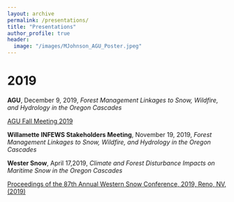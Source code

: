 ```yaml
---
layout: archive
permalink: /presentations/
title: "Presentations"
author_profile: true
header:
  image: "/images/MJohnson_AGU_Poster.jpeg"
---
```


# 2019

**AGU**, December 9, 2019, *Forest Management Linkages to Snow, Wildfire, and Hydrology in the Oregon Cascades*

[AGU Fall Meeting 2019](https://agu.confex.com/agu/fm19/meetingapp.cgi/Paper/604201)


**Willamette INFEWS Stakeholders Meeting**, November 19, 2019, *Forest Management Linkages to Snow, Wildfire, and Hydrology in the Oregon Cascades*


**Wester Snow**, April 17,2019, *Climate and Forest Disturbance Impacts on Maritime Snow in the Oregon Cascades*

[Proceedings of the 87th Annual Western Snow Conference, 2019, Reno, NV, (2019)](https://westernsnowconference.org/node/1868)
